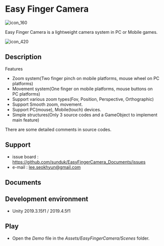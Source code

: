 # Easy Finger Camera
![icon_160](https://user-images.githubusercontent.com/438767/92995374-004c4f80-f53e-11ea-8bf9-0894af61b110.png)

Easy Finger Camera is a lightweight camera system in PC or Mobile games.


![icon_420](https://user-images.githubusercontent.com/438767/92995373-fc203200-f53d-11ea-8610-152c004a5c55.png)


## Description

Features
- Zoom system(Two finger pinch on mobile platforms, mouse wheel on PC platforms)
- Movement system(One finger on mobile platforms, mouse buttons on PC platforms)
- Support various zoom types(Fov, Position, Perspective, Orthographic)
- Support Smooth zoom, movement.
- Support PC(mouse), Mobile(touch) devices.
- Simple structures(Only 3 source codes and a GameObject to implement main feature)

There are some detailed comments in source codes.


## Support
- issue board : https://github.com/sunduk/EasyFingerCamera_Documents/issues
- e-mail : lee.seokhyun@gmail.com


## Documents


## Development environment
- Unity 2019.3.15f1 / 2019.4.5f1


## Play
- Open the _Demo_ file in the _Assets/EasyFingerCamera/Scenes_ folder.
